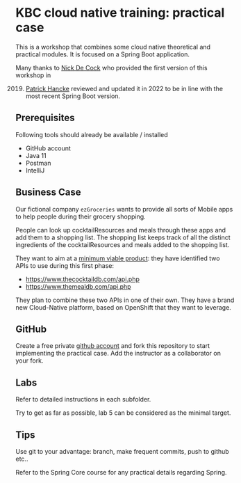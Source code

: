 # KBC cloud native training: practical case
This is a workshop that combines some cloud native theoretical and practical modules. It is focused on a Spring Boot
application.

Many thanks to [Nick De Cock](https://github.com/nickdkcronos) who provided the first version of this workshop in

2019. [Patrick Hancke](https://github.com/patrickhancke) reviewed and updated it in 2022 to be in line with the most
      recent Spring Boot version.

## Prerequisites
Following tools should already be available / installed

* GitHub account
* Java 11
* Postman
* IntelliJ

## Business Case
Our fictional company ``ezGroceries`` wants to provide all sorts of Mobile apps to help people during their grocery
shopping.

People can look up cocktailResources and meals through these apps and add them to a shopping list. The shopping list keeps track
of all the distinct ingredients of the cocktailResources and meals added to the shopping list.

They want to aim at a [minimum viable product](https://en.wikipedia.org/wiki/Minimum_viable_product): they have
identified two APIs to use during this first phase:

* https://www.thecocktaildb.com/api.php
* https://www.themealdb.com/api.php

They plan to combine these two APIs in one of their own. They have a brand new Cloud-Native platform, based on OpenShift
that they want to leverage.

## GitHub
Create a free private [github account](https://github.com/) and fork this repository to start implementing the practical
case. Add the instructor as a collaborator on your fork.

## Labs
Refer to detailed instructions in each subfolder.

Try to get as far as possible, lab 5 can be considered as the minimal target.

## Tips
Use git to your advantage: branch, make frequent commits, push to github etc..

Refer to the Spring Core course for any practical details regarding Spring.
